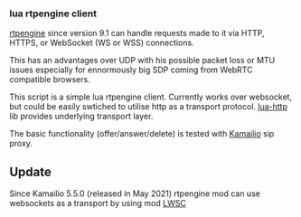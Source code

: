 ### lua rtpengine client 
[rtpengine](https://github.com/sipwise/rtpengine) since version 9.1 can handle requests made to it via HTTP, HTTPS, or WebSocket (WS or WSS) connections. 

This has an advantages over UDP with his possible packet loss or MTU issues especially for ennormously big SDP coming from WebRTC compatible browsers. 

This script is a simple lua rtpengine client. Currently works over websocket, but could be easily swtiched to utilise http as a transport protocol. [lua-http](https://github.com/daurnimator/lua-http) lib provides underlying transport layer.

The basic functionality (offer/answer/delete) is tested with [Kamailio](https://github.com/kamailio/kamailio) sip proxy.

## Update

Since Kamailio 5.5.0 (released in May 2021) rtpengine mod can use websockets as a transport by using mod [LWSC](https://kamailio.org/docs/modules/5.5.x/modules/lwsc.html)
